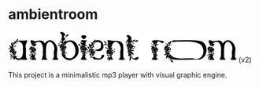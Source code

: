 # ambientroom

![ambientroom](https://raw.githubusercontent.com/toungyhug/ambientroom/master/src/assets/logo_small_rev.png)
(v2)

This project is a minimalistic mp3 player with visual graphic engine.
